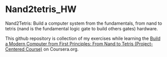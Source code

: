 # Nand2tetris_HW
Nand2Tetris: Build a computer system from the fundamentals, from nand to tetris (nand is the fundamental logic gate to build others gates) hardware.<br/>

This github repository is collection of my  exercises  while learning the [Build a Modern Computer from First Principles: From Nand to Tetris (Project-Centered Course)](https://www.coursera.org/learn/build-a-computer) on Coursera.org.<br/>
